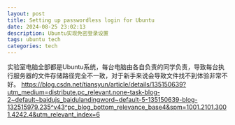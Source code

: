 ```yaml
---
layout: post
title: Setting up passwordless login for Ubuntu
date: 2024-08-25 23:02:13
description: Ubuntu实现免密登录设置
tags: ubuntu tech
categories: tech
---
```


实验室电脑全部都是Ubuntu系统，每台电脑由各自负责的同学负责，导致每台执行服务器的文件存储路径完全不一致，对于新手来说会导致文件找不到体验非常不好。
https://blog.csdn.net/tiansyun/article/details/135150639?utm_medium=distribute.pc_relevant.none-task-blog-2~default~baidujs_baidulandingword~default-5-135150639-blog-132515979.235^v43^pc_blog_bottom_relevance_base4&spm=1001.2101.3001.4242.4&utm_relevant_index=6
